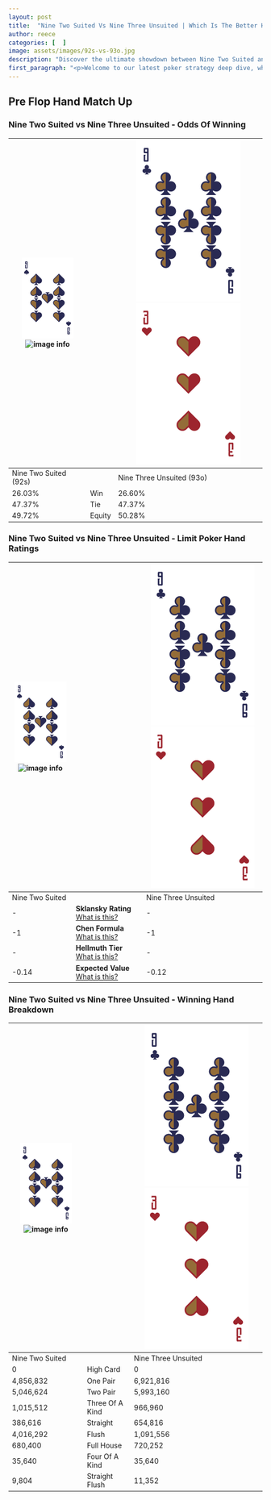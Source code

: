 ```yaml
---
layout: post
title:  "Nine Two Suited Vs Nine Three Unsuited | Which Is The Better Hand In Poker? A Complete Guide"
author: reece
categories: [  ]
image: assets/images/92s-vs-93o.jpg
description: "Discover the ultimate showdown between Nine Two Suited and Nine Three Unsuited in poker! Uncover the odds, strategies, and scenarios where one hand triumphs over the other. Get ready to up your poker game with this thrilling analysis."
first_paragraph: "<p>Welcome to our latest poker strategy deep dive, where we're pitting two distinct hands against each other in a high-stakes showdown: Nine Two Suited vs Nine Three Unsuited.</p><p>In the dynamic world of poker, every decision counts, and knowing which hand holds the upper hand is key to your success at the table.</p><p>In this article, we'll dissect these two hands, explore the scenarios where one dominates the other, and equip you with the knowledge to make strategic choices that can tip the odds in your favor.</p><p>Get ready to unravel the intriguing dynamics of these poker hands and elevate your game to new heights.</p>"
---
```




[comment]: # (sp0)

## Pre Flop Hand Match Up

<div class="table hand-ratings" markdown="1"> 



### Nine Two Suited vs Nine Three Unsuited - Odds Of Winning


    
| ![image info](assets/images/hand1/9.png) ![image info](assets/images/hand1/2s.png) |  | ![image info](assets/images/hand2/9.png) ![image info](assets/images/hand2/3o.png) |
| -------- | -------- | -------- |
| Nine Two Suited (92s) |  | Nine Three Unsuited (93o) |
| 26.03% | Win | 26.60% |
| 47.37% | Tie | 47.37% |
| 49.72% | Equity | 50.28% |




[comment]: # (sp1)



### Nine Two Suited vs Nine Three Unsuited - Limit Poker Hand Ratings


    
| ![image info](assets/images/hand1/9.png) ![image info](assets/images/hand1/2s.png) |  | ![image info](assets/images/hand2/9.png) ![image info](assets/images/hand2/3o.png) |
| -------- | -------- | -------- |
| Nine Two Suited |  | Nine Three Unsuited |
| - | **Sklansky Rating** [What is this?](/sklansky-rating-explained) | - |
| -1 | **Chen Formula** [What is this?](/chen-formula-explained) | -1 |
| - | **Hellmuth Tier** [What is this?](/Hellmuth-tier-explained) | - |
| -0.14 | **Expected Value** [What is this?](/expected-value-explained) | -0.12 |




[comment]: # (sp2)



### Nine Two Suited vs Nine Three Unsuited - Winning Hand Breakdown


    
| ![image info](assets/images/hand1/9.png) ![image info](assets/images/hand1/2s.png) |  | ![image info](assets/images/hand2/9.png) ![image info](assets/images/hand2/3o.png) |
| -------- | -------- | -------- |
| Nine Two Suited |  | Nine Three Unsuited |
| 0 | High Card | 0 |
| 4,856,832 | One Pair | 6,921,816 |
| 5,046,624 | Two Pair | 5,993,160 |
| 1,015,512 | Three Of A Kind | 966,960 |
| 386,616 | Straight | 654,816 |
| 4,016,292 | Flush | 1,091,556 |
| 680,400 | Full House | 720,252 |
| 35,640 | Four Of A Kind | 35,640 |
| 9,804 | Straight Flush | 11,352 |




[comment]: # (sp3)



</div>

[comment]: # (sp4)



[comment]: # (sp5)

